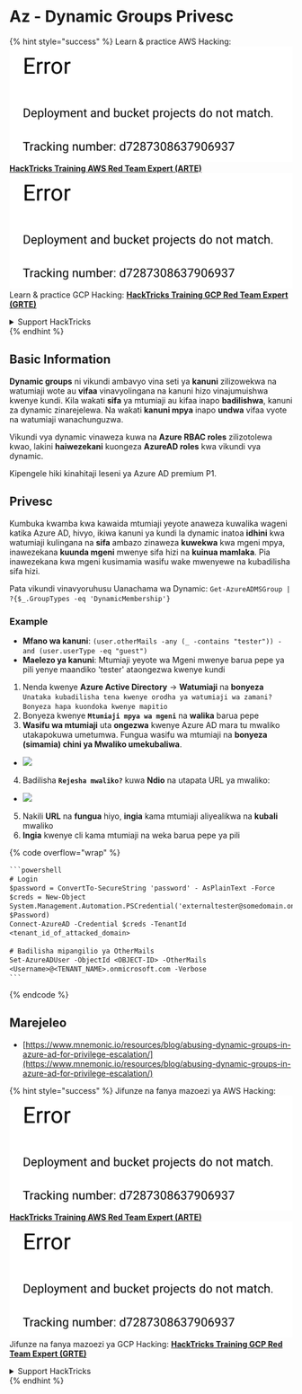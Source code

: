 # Az - Dynamic Groups Privesc

{% hint style="success" %}
Learn & practice AWS Hacking:<img src="../../../.gitbook/assets/image (1) (1).png" alt="" data-size="line">[**HackTricks Training AWS Red Team Expert (ARTE)**](https://training.hacktricks.xyz/courses/arte)<img src="../../../.gitbook/assets/image (1) (1).png" alt="" data-size="line">\
Learn & practice GCP Hacking: <img src="../../../.gitbook/assets/image (2).png" alt="" data-size="line">[**HackTricks Training GCP Red Team Expert (GRTE)**<img src="../../../.gitbook/assets/image (2).png" alt="" data-size="line">](https://training.hacktricks.xyz/courses/grte)

<details>

<summary>Support HackTricks</summary>

* Check the [**subscription plans**](https://github.com/sponsors/carlospolop)!
* **Join the** 💬 [**Discord group**](https://discord.gg/hRep4RUj7f) or the [**telegram group**](https://t.me/peass) or **follow** us on **Twitter** 🐦 [**@hacktricks\_live**](https://twitter.com/hacktricks\_live)**.**
* **Share hacking tricks by submitting PRs to the** [**HackTricks**](https://github.com/carlospolop/hacktricks) and [**HackTricks Cloud**](https://github.com/carlospolop/hacktricks-cloud) github repos.

</details>
{% endhint %}

## Basic Information

**Dynamic groups** ni vikundi ambavyo vina seti ya **kanuni** zilizowekwa na watumiaji wote au **vifaa** vinavyolingana na kanuni hizo vinajumuishwa kwenye kundi. Kila wakati **sifa** ya mtumiaji au kifaa inapo **badilishwa**, kanuni za dynamic zinarejelewa. Na wakati **kanuni mpya** inapo **undwa** vifaa vyote na watumiaji wanachunguzwa.

Vikundi vya dynamic vinaweza kuwa na **Azure RBAC roles** zilizotolewa kwao, lakini **haiwezekani** kuongeza **AzureAD roles** kwa vikundi vya dynamic.

Kipengele hiki kinahitaji leseni ya Azure AD premium P1.

## Privesc

Kumbuka kwamba kwa kawaida mtumiaji yeyote anaweza kuwalika wageni katika Azure AD, hivyo, ikiwa kanuni ya kundi la dynamic inatoa **idhini** kwa watumiaji kulingana na **sifa** ambazo zinaweza **kuwekwa** kwa mgeni mpya, inawezekana **kuunda mgeni** mwenye sifa hizi na **kuinua mamlaka**. Pia inawezekana kwa mgeni kusimamia wasifu wake mwenyewe na kubadilisha sifa hizi.

Pata vikundi vinavyoruhusu Uanachama wa Dynamic: `Get-AzureADMSGroup | ?{$_.GroupTypes -eq 'DynamicMembership'}`

### Example

* **Mfano wa kanuni**: `(user.otherMails -any (_ -contains "tester")) -and (user.userType -eq "guest")`
* **Maelezo ya kanuni**: Mtumiaji yeyote wa Mgeni mwenye barua pepe ya pili yenye maandiko 'tester' ataongezwa kwenye kundi

1. Nenda kwenye **Azure Active Directory** -> **Watumiaji** na **bonyeza** `Unataka kubadilisha tena kwenye orodha ya watumiaji wa zamani? Bonyeza hapa kuondoka kwenye mapitio`
2. Bonyeza kwenye **`Mtumiaji mpya wa mgeni`** na **walika** barua pepe
3. **Wasifu wa mtumiaji** uta **ongezwa** kwenye Azure AD mara tu mwaliko utakapokuwa umetumwa. Fungua wasifu wa mtumiaji na **bonyeza (simamia) chini ya Mwaliko umekubaliwa**.
* ![](<../../../.gitbook/assets/image (281).png>)
4. Badilisha **`Rejesha mwaliko?`** kuwa **Ndio** na utapata URL ya mwaliko:
* ![](<../../../.gitbook/assets/image (205).png>)
5. Nakili **URL** na **fungua** hiyo, **ingia** kama mtumiaji aliyealikwa na **kubali** mwaliko
6. **Ingia** kwenye cli kama mtumiaji na weka barua pepe ya pili

{% code overflow="wrap" %}
````
```powershell
# Login
$password = ConvertTo-SecureString 'password' - AsPlainText -Force
$creds = New-Object
System.Management.Automation.PSCredential('externaltester@somedomain.onmicrosoft.com', $Password)
Connect-AzureAD -Credential $creds -TenantId <tenant_id_of_attacked_domain>

# Badilisha mipangilio ya OtherMails
Set-AzureADUser -ObjectId <OBJECT-ID> -OtherMails <Username>@<TENANT_NAME>.onmicrosoft.com -Verbose
```
````
{% endcode %}

## Marejeleo

* [https://www.mnemonic.io/resources/blog/abusing-dynamic-groups-in-azure-ad-for-privilege-escalation/](https://www.mnemonic.io/resources/blog/abusing-dynamic-groups-in-azure-ad-for-privilege-escalation/)

{% hint style="success" %}
Jifunze na fanya mazoezi ya AWS Hacking:<img src="../../../.gitbook/assets/image (1) (1).png" alt="" data-size="line">[**HackTricks Training AWS Red Team Expert (ARTE)**](https://training.hacktricks.xyz/courses/arte)<img src="../../../.gitbook/assets/image (1) (1).png" alt="" data-size="line">\
Jifunze na fanya mazoezi ya GCP Hacking: <img src="../../../.gitbook/assets/image (2).png" alt="" data-size="line">[**HackTricks Training GCP Red Team Expert (GRTE)**<img src="../../../.gitbook/assets/image (2).png" alt="" data-size="line">](https://training.hacktricks.xyz/courses/grte)

<details>

<summary>Support HackTricks</summary>

* Angalia [**mpango wa usajili**](https://github.com/sponsors/carlospolop)!
* **Jiunge na** 💬 [**kikundi cha Discord**](https://discord.gg/hRep4RUj7f) au [**kikundi cha telegram**](https://t.me/peass) au **fuata** sisi kwenye **Twitter** 🐦 [**@hacktricks\_live**](https://twitter.com/hacktricks\_live)**.**
* **Shiriki mbinu za hacking kwa kuwasilisha PRs kwa** [**HackTricks**](https://github.com/carlospolop/hacktricks) na [**HackTricks Cloud**](https://github.com/carlospolop/hacktricks-cloud) repos za github.

</details>
{% endhint %}
